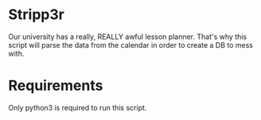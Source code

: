 Stripp3r
========
Our university has a really, REALLY awful lesson planner. 
That's why this script will parse the data from the calendar in order to create a DB to mess with.

# Requirements
Only python3 is required to run this script.
